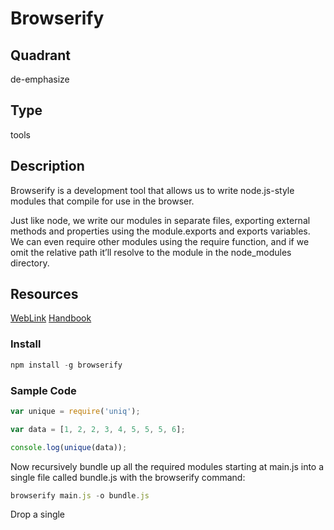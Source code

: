 # Browserify

## Quadrant
de-emphasize

## Type
tools

## Description
Browserify is a development tool that allows us to write node.js-style modules that compile for use in the browser. 

Just like node, we write our modules in separate files, exporting external methods and properties using the module.exports and exports variables. We can even require other modules using the require function, and if we omit the relative path it’ll resolve to the module in the node_modules directory.

## Resources
[WebLink](http://browserify.org/)
[Handbook](https://github.com/browserify/browserify-handbook)

### Install
```js
npm install -g browserify
```

### Sample Code
```js
var unique = require('uniq');

var data = [1, 2, 2, 3, 4, 5, 5, 5, 6];

console.log(unique(data));
```

Now recursively bundle up all the required modules starting at main.js into a single file called bundle.js with the browserify command:

```js
browserify main.js -o bundle.js
```

Drop a single <script> tag into your html and you're done!

```js
<script src="bundle.js"></script>
```


## Github
* https://github.com/browserify/browserify

### Platform
web
